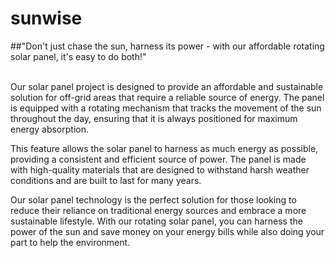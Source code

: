 # sunwise

##"Don't just chase the sun, harness its power - with our affordable rotating solar panel, it's easy to do both!"

<br>
Our solar panel project is designed to provide an affordable and sustainable solution for off-grid areas that require a reliable source of energy. The panel is equipped with a rotating mechanism that tracks the movement of the sun throughout the day, ensuring that it is always positioned for maximum energy absorption.

This feature allows the solar panel to harness as much energy as possible, providing a consistent and efficient source of power. The panel is made with high-quality materials that are designed to withstand harsh weather conditions and are built to last for many years.

Our solar panel technology is the perfect solution for those looking to reduce their reliance on traditional energy sources and embrace a more sustainable lifestyle. With our rotating solar panel, you can harness the power of the sun and save money on your energy bills while also doing your part to help the environment.
